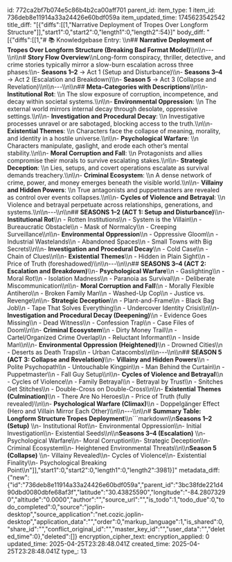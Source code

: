 id: 772ca2bf7b074e5c86b4b2ca00aff701
parent_id: 
item_type: 1
item_id: 736deb8e11914a33a24426e60bdf059a
item_updated_time: 1745623542542
title_diff: "[{\"diffs\":[[1,\"Narrative Deployment of Tropes Over Longform Structure\"]],\"start1\":0,\"start2\":0,\"length1\":0,\"length2\":54}]"
body_diff: "[{\"diffs\":[[1,\"# 📚 Knowledgebase Entry:  \\\n## **Narrative Deployment of Tropes Over Longform Structure (Breaking Bad Format Model)**\\\n\\\n---\\\n\\\n# **Story Flow Overview**\\\nLong-form conspiracy, thriller, detective, and crime stories typically mirror a slow-burn escalation across three phases:\\\n- **Seasons 1–2** → Act 1 (Setup and Disturbance)\\\n- **Seasons 3–4** → Act 2 (Escalation and Breakdown)\\\n- **Season 5** → Act 3 (Collapse and Revelation)\\\n\\\n---\\\n\\\n## **Meta-Categories with Descriptions**\\\n\\\n- **Institutional Rot**:  \\\n  The slow exposure of corruption, incompetence, and decay within societal systems.\\\n\\\n- **Environmental Oppression**:  \\\n  The external world mirrors internal decay through desolate, oppressive settings.\\\n\\\n- **Investigation and Procedural Decay**:  \\\n  Investigative processes unravel or are sabotaged, blocking access to the truth.\\\n\\\n- **Existential Themes**:  \\\n  Characters face the collapse of meaning, morality, and identity in a hostile universe.\\\n\\\n- **Psychological Warfare**:  \\\n  Characters manipulate, gaslight, and erode each other’s mental stability.\\\n\\\n- **Moral Corruption and Fall**:  \\\n  Protagonists and allies compromise their morals to survive escalating stakes.\\\n\\\n- **Strategic Deception**:  \\\n  Lies, setups, and covert operations escalate as survival demands treachery.\\\n\\\n- **Criminal Ecosystem**:  \\\n  A dense network of crime, power, and money emerges beneath the visible world.\\\n\\\n- **Villainy and Hidden Powers**:  \\\n  True antagonists and puppetmasters are revealed as control over events collapses.\\\n\\\n- **Cycles of Violence and Betrayal**:  \\\n  Violence and betrayal perpetuate across relationships, generations, and systems.\\\n\\\n---\\\n\\\n## **SEASONS 1–2 (ACT 1: Setup and Disturbance)**\\\n- **Institutional Rot**\\\n  - Rotten Institutions\\\n  - System is the Villain\\\n  - Bureaucratic Obstacle\\\n  - Mask of Normalcy\\\n  - Creeping Surveillance\\\n\\\n- **Environmental Oppression**\\\n  - Oppressive Gloom\\\n  - Industrial Wastelands\\\n  - Abandoned Spaces\\\n  - Small Towns with Big Secrets\\\n\\\n- **Investigation and Procedural Decay**\\\n  - Cold Case\\\n  - Chain of Clues\\\n\\\n- **Existential Themes**\\\n  - Hidden in Plain Sight\\\n  - Price of Truth (foreshadowed)\\\n\\\n---\\\n\\\n## **SEASONS 3–4 (ACT 2: Escalation and Breakdown)**\\\n- **Psychological Warfare**\\\n  - Gaslighting\\\n  - Moral Rot\\\n  - Isolation Madness\\\n  - Paranoia as Survival\\\n  - Deliberate Miscommunication\\\n\\\n- **Moral Corruption and Fall**\\\n  - Morally Flexible Antihero\\\n  - Broken Family Man\\\n  - Washed-Up Cop\\\n  - Justice vs. Revenge\\\n\\\n- **Strategic Deception**\\\n  - Plant-and-Frame\\\n  - Black Bag Job\\\n  - Tape That Solves Everything\\\n  - Undercover Identity Crisis\\\n\\\n- **Investigation and Procedural Decay (Deepening)**\\\n  - Evidence Goes Missing\\\n  - Dead Witness\\\n  - Confession Trap\\\n  - Case Files of Doom\\\n\\\n- **Criminal Ecosystem**\\\n  - Dirty Money Trail\\\n  - Cartel/Organized Crime Overlap\\\n  - Reluctant Informant\\\n  - Inside Man\\\n\\\n- **Environmental Oppression (Heightened)**\\\n  - Drowned Cities\\\n  - Deserts as Death Traps\\\n  - Urban Catacombs\\\n\\\n---\\\n\\\n## **SEASON 5 (ACT 3: Collapse and Revelation)**\\\n- **Villainy and Hidden Powers**\\\n  - Polite Psychopath\\\n  - Untouchable Kingpin\\\n  - Man Behind the Curtain\\\n  - Puppetmaster\\\n  - Fall Guy Setup\\\n\\\n- **Cycles of Violence and Betrayal**\\\n  - Cycles of Violence\\\n  - Family Betrayal\\\n  - Betrayal by Trust\\\n  - Snitches Get Stitches\\\n  - Double-Cross on Double-Cross\\\n\\\n- **Existential Themes (Culmination)**\\\n  - There Are No Heroes\\\n  - Price of Truth (fully revealed)\\\n\\\n- **Psychological Warfare (Climax)**\\\n  - Doppelgänger Effect (Hero and Villain Mirror Each Other)\\\n\\\n---\\\n\\\n# **Summary Table: Longform Structure Tropes Deployment**\\\n```markdown\\\n**Seasons 1–2 (Setup)**  \\\n- Institutional Rot\\\n- Environmental Oppression\\\n- Initial Investigation\\\n- Existential Seeds\\\n\\\n**Seasons 3–4 (Escalation)**  \\\n- Psychological Warfare\\\n- Moral Corruption\\\n- Strategic Deception\\\n- Criminal Ecosystem\\\n- Heightened Environmental Threats\\\n\\\n**Season 5 (Collapse)**  \\\n- Villainy Revealed\\\n- Cycles of Violence\\\n- Existential Finality\\\n- Psychological Breaking Point\\\n\"]],\"start1\":0,\"start2\":0,\"length1\":0,\"length2\":3981}]"
metadata_diff: {"new":{"id":"736deb8e11914a33a24426e60bdf059a","parent_id":"3bc38fde221d490dbd0080dbfe68af3f","latitude":"30.43825590","longitude":"-84.28073290","altitude":"0.0000","author":"","source_url":"","is_todo":1,"todo_due":0,"todo_completed":0,"source":"joplin-desktop","source_application":"net.cozic.joplin-desktop","application_data":"","order":0,"markup_language":1,"is_shared":0,"share_id":"","conflict_original_id":"","master_key_id":"","user_data":"","deleted_time":0},"deleted":[]}
encryption_cipher_text: 
encryption_applied: 0
updated_time: 2025-04-25T23:28:48.041Z
created_time: 2025-04-25T23:28:48.041Z
type_: 13